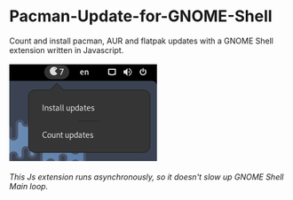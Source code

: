 # Pacman-Update-for-GNOME-Shell
Count and install pacman, AUR and flatpak updates with a GNOME Shell extension written in Javascript.
<br></br>
![ScreenShot](print2.png)
<br></br>
<i>This Js extension runs asynchronously, so it doesn't slow up GNOME Shell Main loop.</i>
